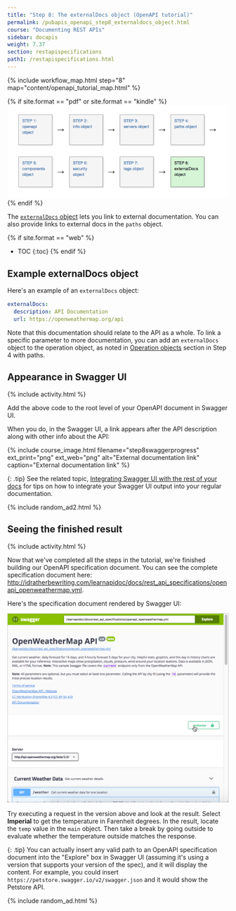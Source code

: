 ```yaml
---
title: "Step 8: The externalDocs object (OpenAPI tutorial)"
permalink: /pubapis_openapi_step8_externaldocs_object.html
course: "Documenting REST APIs"
sidebar: docapis
weight: 7.37
section: restapispecifications
path1: /restapispecifications.html
---
```


{% include workflow_map.html step="8" map="content/openapi_tutorial_map.html"  %}

{% if site.format == "pdf" or site.format == "kindle" %}
<img src="images/openapistep8.png"/>
{% endif %}

The [`externalDocs` object](https://github.com/OAI/OpenAPI-Specification/blob/master/versions/3.0.1.md#external-documentation-object) lets you link to external documentation. You can also provide links to external docs in the `paths` object.

{% if site.format == "web" %}
* TOC
{:toc}
{% endif %}

## Example externalDocs object

Here's an example of an `externalDocs` object:

```yaml
externalDocs:
  description: API Documentation
  url: https://openweathermap.org/api
```

Note that this documentation should relate to the API as a whole. To link a specific parameter to more documentation, you can add an `externalDocs` object to the operation object, as noted in [Operation objects](pubapis_openapi_step4_paths_object.html#operation-objects) section in Step 4 with paths.

## Appearance in Swagger UI

{% include activity.html %}

Add the above code to the root level of your OpenAPI document in Swagger UI.

When you do, in the Swagger UI, a link appears after the API description along with other info about the API:

{% include course_image.html filename="step8swaggerprogress" ext_print="png" ext_web="png" alt="External documentation link" caption="External documentation link" %}

{: .tip}
See the related topic, [Integrating Swagger UI with the rest of your docs](pubapis_combine_swagger_and_guide.html) for tips on how to integrate your Swagger UI output into your regular documentation.

{% include random_ad2.html %}

## Seeing the finished result

{% include activity.html %}

Now that we've completed all the steps in the tutorial, we're finished building our OpenAPI specification document. You can see the complete specification document here: <a href="http://idratherbewriting.com/learnapidoc/docs/rest_api_specifications/openapi_openweathermap.yml">http://idratherbewriting.com/learnapidoc/docs/rest_api_specifications/openapi_openweathermap.yml</a>.

Here's the specification document rendered by Swagger UI:

<a href="http://idratherbewriting.com/learnapidoc/assets/files/swagger/index.html" class="noExtIcon"><img src="images/swagger_full_result.png" class="medium" /></a>

Try executing a request in the version above and look at the result. Select **Imperial** to get the temperature in Farenheit degrees. In the result, locate the `temp` value in the `main` object. Then take a break by going outside to evaluate whether the temperature outside matches the response.

{: .tip}
You can actually insert any valid path to an OpenAPI specification document into the "Explore" box in Swagger UI (assuming it's using a version that supports your version of the spec), and it will display the content. For example, you could insert `https://petstore.swagger.io/v2/swagger.json` and it would show the Petstore API.

{% include random_ad.html %}
